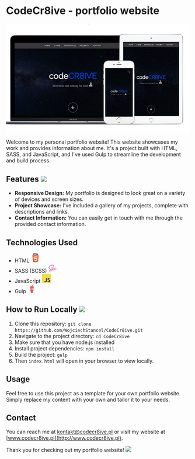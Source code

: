 # CodeCr8ive - portfolio website

![Portfolio Screenshot](src/img/IMG_20231016_190034_756.jpg)

Welcome to my personal portfolio website! This website showcases my work and provides information about me. It's a project built with HTML, SASS, and JavaScript, and I've used Gulp to streamline the development and build process.

## Features <img width="35" src="https://icon-library.com/images/features-icon-png/features-icon-png-13.jpg">

- **Responsive Design:** My portfolio is designed to look great on a variety of devices and screen sizes.
- **Project Showcase:** I've included a gallery of my projects, complete with descriptions and links.
- **Contact Information:** You can easily get in touch with me through the provided contact information.

## Technologies Used

- HTML <img width="25" src="https://raw.githubusercontent.com/devicons/devicon/master/icons/html5/html5-original-wordmark.svg">
- SASS (SCSS)  <img width="25" src="https://raw.githubusercontent.com/devicons/devicon/master/icons/sass/sass-original.svg">
- JavaScript  <img width="25" src="https://raw.githubusercontent.com/devicons/devicon/master/icons/javascript/javascript-original.svg">
- Gulp <img width="25" src="https://raw.githubusercontent.com/devicons/devicon/master/icons/gulp/gulp-plain.svg">

## How to Run Locally <img width="35" src="https://static.vecteezy.com/system/resources/previews/009/687/643/original/thinking-face-icon-yellow-file-png.png">

1. Clone this repository: `git clone https://github.com/WojciechStancel/CodeCr8ive.git`
2. Navigate to the project directory: `cd CodeCr8ive`
3. Make sure that you have node.js installed 
4. Install project dependencies: `npm install`
5. Build the project: `gulp`
6. Then `index.html` will open in your browser to view locally.

## Usage

Feel free to use this project as a template for your own portfolio website. Simply replace my content with your own and tailor it to your needs.

## Contact

You can reach me at [kontakt@codecr8ive.pl](mailto:kontakt@codecreative..pl) or visit my website at [www.codecr8ive.pl](http://www.codecr8ive.pl).

Thank you for checking out my portfolio website! <img width="20" src="https://uxwing.com/wp-content/themes/uxwing/download/emoji-emoticon/smile-icon.png">
